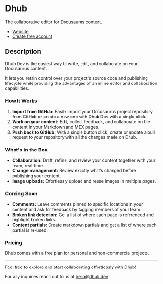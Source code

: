 # Dhub

The collaborative editor for Docusaurus content.

- [Website](https://dhub.dev)
- [Create free account](https://app.dhub.dev)

## Description

Dhub Dev is the easiest way to write, edit, and collaborate on your Docusaurus content.

It lets you retain control over your project's source code and publishing lifecycle while providing the advantages of an inline editor and collaboration capabilities.

### How it Works

1. **Import from GitHub:** Easily import your Docusaurus project repository from GitHub or create a new one with Dhub Dev with a single click.
2. **Work on your content:** Edit, collect feedback, and collaborate on the content in your Markdown and MDX pages.
3. **Push back to GitHub:** With a single button click, create or update a pull request to your repository with all the changes made on Dhub.

### What's in the Box

- **Collaboration:** Draft, refine, and review your content together with your team, real-time.
- **Change management:** Review exactly what’s changed before publishing your content.
- **Image uploads:** Effortlessly upload and reuse images in multiple pages.

### Coming Soon

- **Comments:** Leave comments pinned to specific locations in your content and ask for feedback by tagging members of your team.
- **Broken link detection:** Get a list of where each page is referenced and highlight broken links.
- **Content partials:** Create markdown partials and get a list of where each partial is re-used.

### Pricing

Dhub comes with a free plan for personal and non-commercial projects.

---

Feel free to explore and start collaborating effortlessly with Dhub!

For any inquiries reach out to us at [hello@dhub.dev](mailto:hello@dhub.dev)

